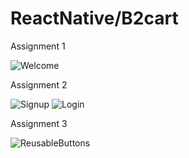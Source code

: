 # ReactNative/B2cart
Assignment 1

![Welcome](https://github.com/b2editsun/ReactNative/assets/138751676/9c5e3d1f-e897-4c36-a68b-7b7a0b7c2c36)

Assignment 2

![Signup](https://github.com/b2editsun/ReactNative/assets/138751676/0ebbd80d-7ebe-495a-a344-efc9c9e54d44)
![Login](https://github.com/b2editsun/ReactNative/assets/138751676/74b6446e-1495-40ee-b51e-809bbf60be41)

Assignment 3

![ReusableButtons](https://github.com/b2editsun/ReactNative/assets/138751676/2322309b-9cdd-4af5-b4c1-81647f142608)




